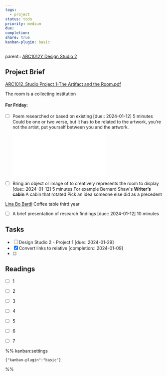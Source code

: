 ```yaml
---
tags:
  - project
status: todo
priority: medium
due: 
completion: 
share: true
kanban-plugin: basic
---
```


parent:: [ARC1012Y Design Studio 2](../../../Courses/ARC1012Y%20Design%20Studio%202/index.md)
## Project Brief

[ARC1012_Studio Project 1-The Artifact and the Room.pdf](file:///D:%5COneDrive%20-%20University%20of%20Toronto%5C_twp%5CDocument%5CScholar%5CUTOR%5C2024-01%5CARC1012Y%5CAssignments%5CA1%5CARC1012_Studio%20Project%201-The%20Artifact%20and%20the%20Room.pdf)

The room is a collecting institution

#### For Friday:
- [ ] Poem researched or based on existing  [due:: 2024-01-12]
5 minutes
Could be one or two verse, but it has to be related to the artwork, you’re not the artist, put yourself between you and the artwork.
![Design Studio 2 - Project 1 2024-01-09 19.03.06.excalidraw](Design%20Studio%202%20-%20Project%201%202024-01-09%2019.03.06.excalidraw.md)

- [ ] Bring an object or image of to creatively represents the room to display  [due:: 2024-01-12]
5 minutes
For example Bernard Shaw's **Writer’s cabin**
A cabin that rotated
Pick an idea someone else did as a precedent 

[Lina Bo Bardi](Lina%20Bo%20Bardi.md)
Coffee table third year

- [ ] A brief presentation of research findings  [due:: 2024-01-12]
10 minutes


## Tasks

- [ ] Design Studio 2 - Project 1  [due:: 2024-01-29]
- [x] Convert links to relative  [completion:: 2024-01-09]
- [ ] 


## Readings

- [ ] 1
- [ ] 2
- [ ] 3
- [ ] 4
- [ ] 5
- [ ] 6
- [ ] 7


%% kanban:settings
```
{"kanban-plugin":"basic"}
```
%%